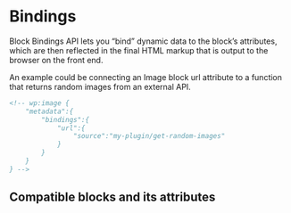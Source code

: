 # Bindings

Block Bindings API lets you “bind” dynamic data to the block’s attributes, which are then reflected in the final HTML markup that is output to the browser on the front end.

An example could be connecting an Image block url attribute to a function that returns random images from an external API.

```html
<!-- wp:image {
	"metadata":{
		"bindings":{
			"url":{
				"source":"my-plugin/get-random-images"
			}
		}
	}
} -->
```


## Compatible blocks and its attributes

